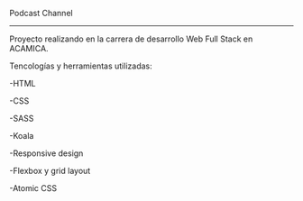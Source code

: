 Podcast Channel
___________


Proyecto realizando en la carrera de desarrollo Web Full Stack en ACAMICA.


Tencologías y herramientas utilizadas:

-HTML

-CSS

-SASS

-Koala

-Responsive design

-Flexbox y grid layout

-Atomic CSS

